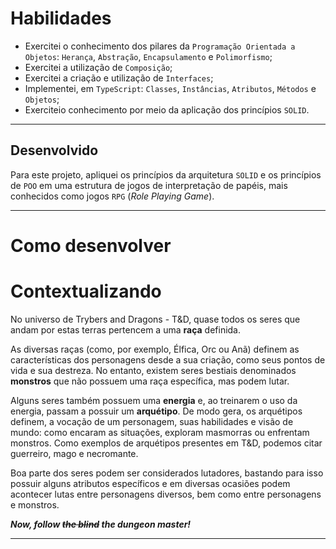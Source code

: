 # Habilidades

- Exercitei o conhecimento dos pilares da `Programação Orientada a Objetos`: `Herança`, `Abstração`, `Encapsulamento` e `Polimorfismo`;
- Exercitei a utilização de `Composição`;
- Exercitei a criação e utilização de `Interfaces`;
- Implementei, em `TypeScript`: `Classes`, `Instâncias`, `Atributos`, `Métodos` e `Objetos`;
- Exerciteio conhecimento por meio da aplicação dos princípios `SOLID`.

---

## Desenvolvido

Para este projeto, apliquei os princípios da arquitetura `SOLID` e os princípios de `POO` em uma estrutura de jogos de interpretação de papéis, mais conhecidos como jogos `RPG` (_Role Playing Game_).

---
# Como desenvolver
# Contextualizando

No universo de Trybers and Dragons - T&D, quase todos os seres que andam por estas terras pertencem a uma **raça** definida.

As diversas raças (como, por exemplo, Élfica, Orc ou Anã) definem as características dos personagens desde a sua criação, como seus pontos de vida e sua destreza. No entanto, existem seres bestiais denominados **monstros** que não possuem uma raça específica, mas podem lutar.

Alguns seres também possuem uma **energia** e, ao treinarem o uso da energia, passam a possuir um **arquétipo**. De modo gera, os arquétipos definem, a vocação de um personagem, suas habilidades e visão de mundo: como encaram as situações, exploram masmorras ou enfrentam monstros. Como exemplos de arquétipos presentes em T&D, podemos citar guerreiro, mago e necromante.

Boa parte dos seres podem ser considerados lutadores, bastando para isso possuir alguns atributos específicos e em diversas ocasiões podem acontecer lutas entre personagens diversos, bem como entre personagens e monstros.

**_Now, follow ~~the blind~~ the dungeon master!_**

---